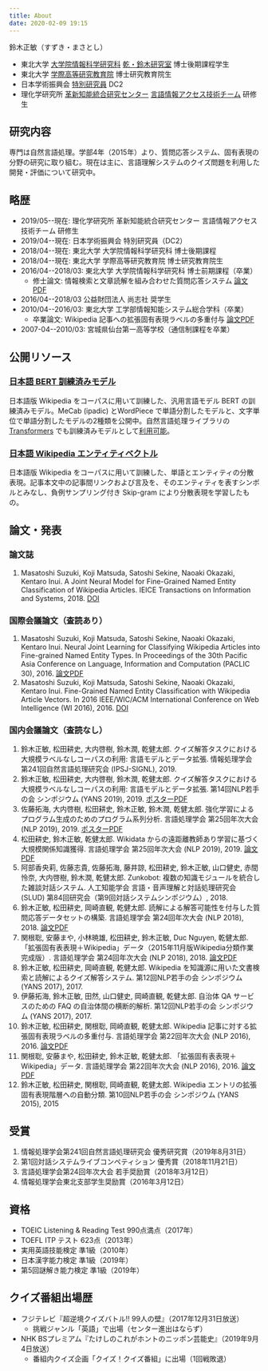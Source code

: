 ```yaml
---
title: About
date: 2020-02-09 19:15
---
```


鈴木正敏（すずき・まさとし）

- 東北大学 [大学院情報科学研究科](https://www.is.tohoku.ac.jp/) [乾・鈴木研究室](https://www.nlp.ecei.tohoku.ac.jp/) 博士後期課程学生
- 東北大学 [学際高等研究教育院](http://www.iiare.tohoku.ac.jp/) 博士研究教育院生
- 日本学術振興会 [特別研究員](https://www.jsps.go.jp/j-pd/index.html) DC2
- 理化学研究所 [革新知能統合研究センター](https://www.riken.jp/research/labs/aip/) [言語情報アクセス技術チーム](https://www.riken.jp/research/labs/aip/goalorient_tech/lang_inf_access_tech/index.html) 研修生

## 研究内容

専門は自然言語処理。学部4年（2015年）より、質問応答システム、固有表現の分野の研究に取り組む。現在は主に、言語理解システムのクイズ問題を利用した開発・評価について研究中。

## 略歴

- 2019/05--現在: 理化学研究所 革新知能統合研究センター 言語情報アクセス技術チーム 研修生
- 2019/04--現在: 日本学術振興会 特別研究員（DC2）
- 2018/04--現在: 東北大学 大学院情報科学研究科 博士後期課程
- 2018/04--現在: 東北大学 学際高等研究教育院 博士研究教育院生
- 2016/04--2018/03: 東北大学 大学院情報科学研究科 博士前期課程（卒業）
    - 修士論文: 情報検索と文章読解を組み合わせた質問応答システム [論文PDF](http://www.cl.ecei.tohoku.ac.jp/publications/2018/master_thesis_m-suzuki.pdf)
- 2016/04--2018/03 公益財団法人 尚志社 奨学生
- 2010/04--2016/03: 東北大学 工学部情報知能システム総合学科（卒業）
    - 卒業論文: Wikipedia 記事への拡張固有表現ラベルの多重付与 [論文PDF](http://www.cl.ecei.tohoku.ac.jp/publications/2016/msuzuki_bthesis.pdf)
- 2007-04--2010/03: 宮城県仙台第一高等学校（通信制課程を卒業）

## 公開リソース

### [日本語 BERT 訓練済みモデル](https://github.com/cl-tohoku/bert-japanese)

日本語版 Wikipedia をコーパスに用いて訓練した、汎用言語モデル BERT の訓練済みモデル。MeCab (ipadic) とWordPiece で単語分割したモデルと、文字単位で単語分割したモデルの2種類を公開中。自然言語処理ライブラリの [Transformers](https://github.com/huggingface/transformers) でも訓練済みモデルとして[利用可能](https://huggingface.co/transformers/pretrained_models.html)。

### [日本語 Wikipedia エンティティベクトル](https://github.com/singletongue/WikiEntVec)

日本語版 Wikipedia をコーパスに用いて訓練した、単語とエンティティの分散表現。記事本文中の記事間リンクおよび言及を、そのエンティティを表すシンボルとみなし、負例サンプリング付き Skip-gram により分散表現を学習したもの。

## 論文・発表

### 論文誌

1. Masatoshi Suzuki, Koji Matsuda, Satoshi Sekine, Naoaki Okazaki, Kentaro Inui. A Joint Neural Model for Fine-Grained Named Entity Classification of Wikipedia Articles. IEICE Transactions on Information and Systems, 2018. [DOI](https://doi.org/10.1587/transinf.2017SWP0005)

### 国際会議論文（査読あり）

1. Masatoshi Suzuki, Koji Matsuda, Satoshi Sekine, Naoaki Okazaki, Kentaro Inui. Neural Joint Learning for Classifying Wikipedia Articles into Fine-grained Named Entity Types. In Proceedings of the 30th Pacific Asia Conference on Language, Information and Computation (PACLIC 30), 2016. [論文PDF](https://www.aclweb.org/anthology/Y/Y16/Y16-3027.pdf)
1. Masatoshi Suzuki, Koji Matsuda, Satoshi Sekine, Naoaki Okazaki, Kentaro Inui. Fine-Grained Named Entity Classification with Wikipedia Article Vectors. In 2016 IEEE/WIC/ACM International Conference on Web Intelligence (WI 2016), 2016. [DOI](https://doi.org/10.1109/WI.2016.0080)

### 国内会議論文（査読なし）

1. 鈴木正敏, 松田耕史, 大内啓樹, 鈴木潤, 乾健太郎. クイズ解答タスクにおける大規模ラベルなしコーパスの利用: 言語モデルとデータ拡張. 情報処理学会 第241回自然言語処理研究会 (IPSJ-SIGNL), 2019.
1. 鈴木正敏, 松田耕史, 大内啓樹, 鈴木潤, 乾健太郎. クイズ解答タスクにおける大規模ラベルなしコーパスの利用: 言語モデルとデータ拡張. 第14回NLP若手の会 シンポジウム (YANS 2019), 2019. [ポスターPDF](https://drive.google.com/open?id=1VMHfRDImNnva9yAk4c1QtgQDAfhznaMw)
1. 佐藤拓海, 大内啓樹, 松田耕史, 鈴木正敏, 鈴木潤, 乾健太郎. 強化学習によるプログラム⽣成のためのプログラム系列分析. 言語処理学会 第25回年次大会 (NLP 2019), 2019. [ポスターPDF](http://anlp.jp/proceedings/annual_meeting/2019/pdf_dir/E5-2.pdf)
1. 松田耕史, 鈴木正敏, 乾健太郎. Wikidata からの遠距離教師あり学習に基づく大規模関係知識獲得. 言語処理学会 第25回年次大会 (NLP 2019), 2019. [論文PDF](http://anlp.jp/proceedings/annual_meeting/2019/pdf_dir/P3-38.pdf)
1. 阿部香央莉, 佐藤志貴, 佐藤拓海, 藤井諒, 松田耕史, 鈴木正敏, 山口健史, 赤間怜奈, 大内啓樹, 鈴木潤, 乾健太郎. Zunkobot: 複数の知識モジュールを統合した雑談対話システム. 人工知能学会 言語・音声理解と対話処理研究会 (SLUD) 第84回研究会（第9回対話システムシンポジウム）, 2018.
1. 鈴木正敏, 松田耕史, 岡崎直観, 乾健太郎. 読解による解答可能性を付与した質問応答データセットの構築. 言語処理学会 第24回年次大会 (NLP 2018), 2018. [論文PDF](http://anlp.jp/proceedings/annual_meeting/2018/pdf_dir/C4-5.pdf)
1. 関根聡, 安藤まや, 小林暁雄, 松田耕史, 鈴木正敏, Duc Nguyen, 乾健太郎. 「拡張固有表表現＋Wikipedia」データ（2015年11月版Wikipedia分類作業完成版）. 言語処理学会 第24回年次大会 (NLP 2018), 2018. [論文PDF](http://anlp.jp/proceedings/annual_meeting/2018/pdf_dir/P4-5.pdf)
1. 鈴木正敏, 松田耕史, 岡崎直観, 乾健太郎. Wikipedia を知識源に用いた文書検索と読解によるクイズ解答システム. 第12回NLP若手の会 シンポジウム (YANS 2017), 2017.
1. 伊藤拓海, 鈴木正敏, 田然, 山口健史, 岡崎直観, 乾健太郎. 自治体 QA サービスのための FAQ の自治体間の横断的解析. 第12回NLP若手の会 シンポジウム (YANS 2017), 2017.
1. 鈴木正敏, 松田耕史, 関根聡, 岡崎直観, 乾健太郎. Wikipedia 記事に対する拡張固有表現ラベルの多重付与. 言語処理学会 第22回年次大会 (NLP 2016), 2016. [論文PDF](http://www.anlp.jp/proceedings/annual_meeting/2016/pdf_dir/A5-2.pdf)
1. 関根聡, 安藤まや, 松田耕史, 鈴木正敏, 乾健太郎. 「拡張固有表表現＋Wikipedia」データ. 言語処理学会 第22回年次大会 (NLP 2016), 2016. [論文PDF](http://www.anlp.jp/proceedings/annual_meeting/2016/pdf_dir/P2-4.pdf)
1. 鈴木正敏, 松田耕史, 関根聡, 岡崎直観, 乾健太郎. Wikipedia エントリの拡張固有表現階層への自動分類. 第10回NLP若手の会 シンポジウム (YANS 2015), 2015

## 受賞

1. 情報処理学会第241回自然言語処理研究会 優秀研究賞（2019年8月31日）
1. 第1回対話システムライブコンペティション 優秀賞（2018年11月21日）
1. 言語処理学会第24回年次大会 若手奨励賞（2018年3月12日）
1. 情報処理学会東北支部学生奨励賞（2016年3月12日）

## 資格

- TOEIC Listening & Reading Test 990点満点（2017年）
- TOEFL ITP テスト 623点（2013年）
- 実用英語技能検定 準1級（2010年）
- 日本漢字能力検定 準1級（2019年）
- 第5回謎解き能力検定 準1級（2019年）

## クイズ番組出場歴

- フジテレビ『超逆境クイズバトル!! 99人の壁』（2017年12月31日放送）
    - 挑戦ジャンル「英語」で出場（センター進出はならず）
- NHK BSプレミアム『たけしのこれがホントのニッポン芸能史』（2019年9月4日放送）
    - 番組内クイズ企画「クイズ！クイズ番組」に出場（1回戦敗退）
